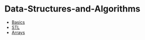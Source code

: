 # Data-Structures-and-Algorithms
* [Basics](/tree/main/Basics)
* [STL](/tree/main/STL)
* [Arrays](/tree/main/Arrays)


